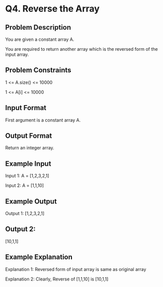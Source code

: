 # Q4. Reverse the Array

## Problem Description
You are given a constant array A.

You are required to return another array which is the reversed form of the input array.



## Problem Constraints
1 <= A.size() <= 10000

1 <= A[i] <= 10000



## Input Format
First argument is a constant array A.



## Output Format
Return an integer array.



## Example Input
Input 1:
A = [1,2,3,2,1]

Input 2:
A = [1,1,10]

## Example Output
Output 1:
 [1,2,3,2,1] 

## Output 2:
 [10,1,1] 


## Example Explanation
Explanation 1:
Reversed form of input array is same as original array

Explanation 2:
Clearly, Reverse of [1,1,10] is [10,1,1]
